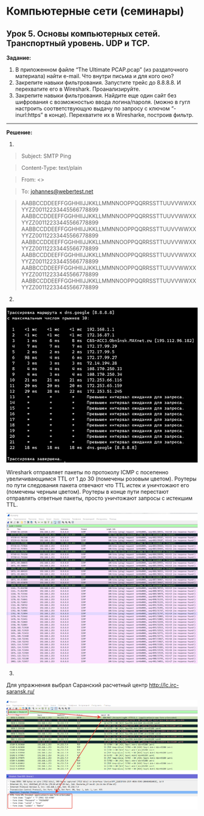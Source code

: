 # Компьютерные сети (семинары)
## Урок 5. Основы компьютерных сетей. Транспортный уровень. UDP и TCP.

__Задание:__

1. В приложенном файле “The Ultimate PCAP.pcap” (из раздаточного материала) найти e-mail. Что внутри письма и для кого оно?
2. Закрепите навыки фильтрования. Запустите трейс до 8.8.8.8. И перехватите его в Wireshark. Проанализируйте.
3. Закрепите навыки фильтрования. Найдите еще один сайт без шифрования с возможностью ввода логина/пароля. (можно в гугл настроить соответствующую выдачу по запросу с ключом “-inurl:https” в конце). Перехватите их в Wiresharke, построив фильтр.

----
__Решение:__

1. 
> Subject: SMTP Ping 

> Content-Type: text/plain

> From: <>

> To: <johannes@webertest.net>

> AABBCCDDEEFFGGHHIIJJKKLLMMNNOOPPQQRRSSTTUUVVWWXXYYZZ00112233445566778899
AABBCCDDEEFFGGHHIIJJKKLLMMNNOOPPQQRRSSTTUUVVWWXXYYZZ00112233445566778899
AABBCCDDEEFFGGHHIIJJKKLLMMNNOOPPQQRRSSTTUUVVWWXXYYZZ00112233445566778899
AABBCCDDEEFFGGHHIIJJKKLLMMNNOOPPQQRRSSTTUUVVWWXXYYZZ00112233445566778899
AABBCCDDEEFFGGHHIIJJKKLLMMNNOOPPQQRRSSTTUUVVWWXXYYZZ00112233445566778899
AABBCCDDEEFFGGHHIIJJKKLLMMNNOOPPQQRRSSTTUUVVWWXXYYZZ00112233445566778899
AABBCCDDEEFFGGHHIIJJKKLLMMNNOOPPQQRRSSTTUUVVWWXXYYZZ00112233445566778899

2.

![tracert](tracert.png)

Wireshark отправляет пакеты по протоколу ICMP с посепенно увеличивающимся TTL от 1 до 30 (помечены розовым цветом). Роутеры по пути следования пакета отвечают что TTL истек и уничтожают его (помечены черным цветом). Роутеры в конце пути перестают отправлять ответные пакеты, просто уничтожают запросы с истекшим TTL.

![wireshark-ICMP](wireshark_ICMP.png)

3.

Для упражнения выбрал Саранский расчетный центр http://lc.irc-saransk.ru/

![wireshark-PASS](wireshark_pass.png)